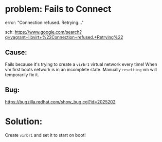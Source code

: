 # problem: Fails to Connect
error: "Connection refused. Retrying..."

sch: https://www.google.com/search?q=vagrant+libvirt+%22Connection+refused.+Retrying%22

## Cause:
Fails because it's trying to create a `virbr1` virtual network every time! When vm first boots network is in an incomplete state. Manually `resetting` vm will temporarily fix it.

## Bug:
https://bugzilla.redhat.com/show_bug.cgi?id=2025202

# Solution:
Create `virbr1` and set it to start on boot!
